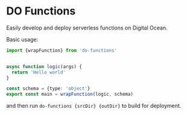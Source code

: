 # DO Functions

Easily develop and deploy serverless functions on Digital Ocean.

Basic usage:

```typescript
import {wrapFunction} from 'do-functions'


async function logic(args) {
  return 'Hello world'
}

const schema = {type: 'object'}
export const main = wrapFunction(logic, schema)

```

and then run `do-functions {srcDir} {outDir}` to build for deployment.
